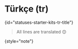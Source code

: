 # Türkçe (tr)
{id="statuses-starter-kits-tr-title"}


> All lines are translated 😊
>
{style="note"}
